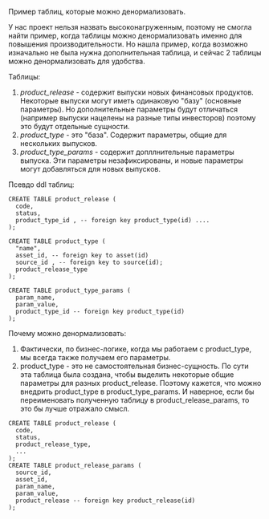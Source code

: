 Пример таблиц, которые можно денормализовать.

У нас проект нельзя назвать высоконагруженным, поэтому не смогла найти пример, когда таблицы можно денормализовать именно для повышения производительности.
Но нашла пример, когда возможно изначально не была нужна дополнительная таблица, и сейчас 2 таблицы можно денормализовать для удобства.

Таблицы:
1) _product_release_ - содержит выпуски новых финансовых продуктов.
Некоторые выпуски могут иметь одинаковую "базу" (основные параметры).
Но дополнительные параметры будут отличаться (например выпуски нацелены на разные типы инвесторов) поэтому это будут отдельные сущности.
2) _product_type_ - это "база". Содержит параметры, общие для нескольких выпусков.
3) _product_type_params_ - содержит допллнительные параметры выпуска. Эти параметры незафиксированы, и новые параметры могут добавляться для новых выпусков.


Псевдо ddl таблиц:
```
CREATE TABLE product_release (
  code,
  status,
  product_type_id , -- foreign key product_type(id) ....
);

CREATE TABLE product_type (
  "name",
  asset_id, -- foreign key to asset(id)
  source_id , -- foreign key to source(id);
  product_release_type
);

CREATE TABLE product_type_params (
  param_name,
  param_value,
  product_type_id -- foreign key product_type(id)
);
```

Почему можно денормализовать:
1) Фактически, по бизнес-логике, когда мы работаем с product_type, мы всегда также получаем его параметры.
2) product_type - это не самостоятельная бизнес-сущность. По сути эта таблица была создана, чтобы выделить некоторые общие параметры для разных product_release.
Поэтому кажется, что можно внедрить product_type в product_type_params. И наверное, если бы переименовать полученную таблицу в product_release_params, то это бы лучше отражало смысл.

```
CREATE TABLE product_release (
  code,
  status,
  product_release_type,
  ...
);
CREATE TABLE product_release_params (
  source_id,
  asset_id,
  param_name,
  param_value,
  product_release -- foreign key product_release(id)
);
```
